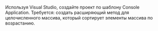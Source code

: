Используя Visual Studio, создайте проект по шаблону Console Application.
Требуется: создать расширяющий метод для целочисленного массива, который сортирует элементы
массива по возрастанию.